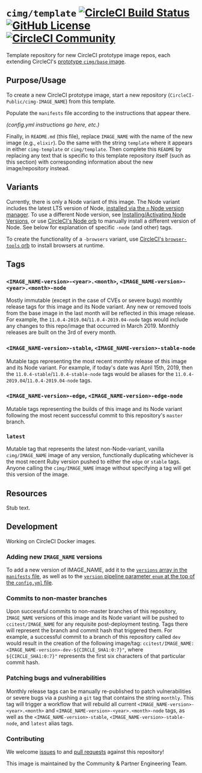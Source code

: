 # `cimg/template` [![CircleCI Build Status](https://circleci.com/gh/CircleCI-Public/cimg-template.svg?style=shield "CircleCI Build Status")](https://circleci.com/gh/CircleCI-Public/cimg-template) [![GitHub License](https://img.shields.io/badge/license-MIT-lightgrey.svg)](https://raw.githubusercontent.com/CircleCI-Public/cimg-template/master/LICENSE) [![CircleCI Community](https://img.shields.io/badge/community-CircleCI%20Discuss-343434.svg)](https://discuss.circleci.com/c/ecosystem/images)

Template repository for new CircleCI prototype image repos, each extending CircleCI's [prototype `cimg/base` image](https://github.com/CircleCI-Public/cimg-base).

## Purpose/Usage

To create a new CircleCI prototype image, start a new repository (`CircleCI-Public/cimg-IMAGE_NAME`) from this template.

Populate the `manifests` file according to the instructions that appear there.

_(config.yml instructions go here, etc.)_

Finally, in `README.md` (this file), replace `IMAGE_NAME` with the name of the new image (e.g., `elixir`). Do the same with the string `template` where it appears in either `cimg-template` or `cimg/template`. Then complete this `README` by replacing any text that is specific to this template repository itself (such as this section) with corresponding information about the new image/repository instead.

## Variants

Currently, there is only a Node variant of this image. The Node variant includes the latest LTS version of Node, [installed via the `n` Node version manager](https://github.com/tj/n). To use a different Node version, see [Installing/Activating Node Versions](https://github.com/tj/n#installingactivating-node-versions), or use [CircleCI's Node orb](http://circleci.com/orbs/registry/orb/circleci/node#commands-install-node) to manually install a different version of Node. See below for explanation of specific `-node` (and other) tags.

To create the functionality of a `-browsers` variant, use [CircleCI's `browser-tools` orb](http://github.com/circleci-public/browser-tools-orb/) to install browsers at runtime.

## Tags

### `<IMAGE_NAME-version>-<year>.<month>`, `<IMAGE_NAME-version>-<year>.<month>-node`
Mostly immutable (except in the case of CVEs or severe bugs) monthly release tags for this image and its Node variant. Any new or removed tools from the base image in the last month will be reflected in this image release. For example, the `11.0.4-2019.04`/`11.0.4-2019.04-node` tags would include any changes to this repo/image that occurred in March 2019. Monthly releases are built on the 3rd of every month.

### `<IMAGE_NAME-version>-stable`, `<IMAGE_NAME-version>-stable-node`
Mutable tags representing the most recent monthly release of this image and its Node variant. For example, if today's date was April 15th, 2019, then the `11.0.4-stable`/`11.0.4-stable-node` tags would be aliases for the `11.0.4-2019.04`/`11.0.4-2019.04-node` tags.

### `<IMAGE_NAME-version>-edge`, `<IMAGE_NAME-version>-edge-node`
Mutable tags representing the builds of this image and its Node variant following the most recent successful commit to this repository's `master` branch.

### `latest`
Mutable tag that represents the latest non-Node-variant, vanilla `cimg/IMAGE_NAME` image of any version, functionally duplicating whichever is the most recent Ruby version pushed to either the `edge` or `stable` tags. Anyone calling the `cimg/IMAGE_NAME` image without specifying a tag will get this version of the image.

## Resources

Stub text.

## Development

Working on CircleCI Docker images.

### Adding new `IMAGE_NAME` versions
To add a new version of IMAGE_NAME, add it to the [`versions` array in the `manifests` file](https://github.com/CircleCI-Public/cimg-template/blob/master/manifest#L6), as well as to the [`version` pipeline parameter `enum` at the top of the `config.yml` file](https://github.com/CircleCI-Public/cimg-template/blob/master/.circleci/config.yml#L41).

### Commits to non-master branches
Upon successful commits to non-master branches of this repository, `IMAGE_NAME` versions of this image and its Node variant will be pushed to `ccitest/IMAGE_NAME` for any requisite post-deployment testing. Tags there will represent the branch and commit hash that triggered them. For example, a successful commit to a branch of this repository called `dev` would result in the creation of the following image/tag: `ccitest/IMAGE_NAME:<IMAGE_NAME-version>-dev-${CIRCLE_SHA1:0:7}"`, where `${CIRCLE_SHA1:0:7}"` represents the first six characters of that particular commit hash.

### Patching bugs and vulnerabilities
Monthly release tags can be manually re-published to patch vulnerabilities or severe bugs via a pushing a `git` tag that contains the string `monthly`. This tag will trigger a workflow that will rebuild all current `<IMAGE_NAME-version>-<year>.<month>` and `<IMAGE_NAME-version>-<year>.<month>-node` tags, as well as the `<IMAGE_NAME-version>-stable`, `<IMAGE_NAME-version>-stable-node`, and `latest` alias tags.

### Contributing
We welcome [issues](https://github.com/CircleCI-Public/cimg-template/issues) to and [pull requests](https://github.com/CircleCI-Public/cimg-template/pulls) against this repository!

This image is maintained by the Community & Partner Engineering Team.
